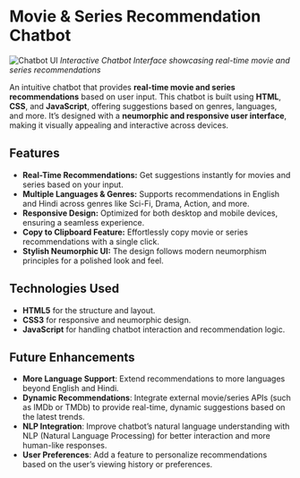 # Movie & Series Recommendation Chatbot

![Chatbot UI](images/movies)
_Interactive Chatbot Interface showcasing real-time movie and series recommendations_

An intuitive chatbot that provides **real-time movie and series recommendations** based on user input. This chatbot is built using **HTML**, **CSS**, and **JavaScript**, offering suggestions based on genres, languages, and more. It’s designed with a **neumorphic and responsive user interface**, making it visually appealing and interactive across devices.

## Features
- **Real-Time Recommendations:** Get suggestions instantly for movies and series based on your input.
- **Multiple Languages & Genres:** Supports recommendations in English and Hindi across genres like Sci-Fi, Drama, Action, and more.
- **Responsive Design:** Optimized for both desktop and mobile devices, ensuring a seamless experience.
- **Copy to Clipboard Feature:** Effortlessly copy movie or series recommendations with a single click.
- **Stylish Neumorphic UI:** The design follows modern neumorphism principles for a polished look and feel.

## Technologies Used
- **HTML5** for the structure and layout.
- **CSS3** for responsive and neumorphic design.
- **JavaScript** for handling chatbot interaction and recommendation logic.

## Future Enhancements
- **More Language Support**: Extend recommendations to more languages beyond English and Hindi.
- **Dynamic Recommendations**: Integrate external movie/series APIs (such as IMDb or TMDb) to provide real-time, dynamic suggestions based on the latest trends.
- **NLP Integration**: Improve chatbot’s natural language understanding with NLP (Natural Language Processing) for better interaction and more human-like responses.
- **User Preferences**: Add a feature to personalize recommendations based on the user’s viewing history or preferences.

